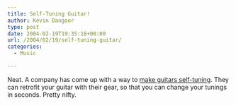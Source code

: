 ```yaml
---
title: Self-Tuning Guitar!
author: Kevin Dangoor
type: post
date: 2004-02-19T19:35:18+00:00
url: /2004/02/19/self-tuning-guitar/
categories:
  - Music

---
```

Neat. A company has come up with a way to [make guitars self-tuning][1]. They can retrofit your guitar with their gear, so that you can change your tunings in seconds. Pretty nifty.

 [1]: http://www.selftuning.com/transbackup/index.html "Welcome to TransPerformance - Self-tuning guitars"